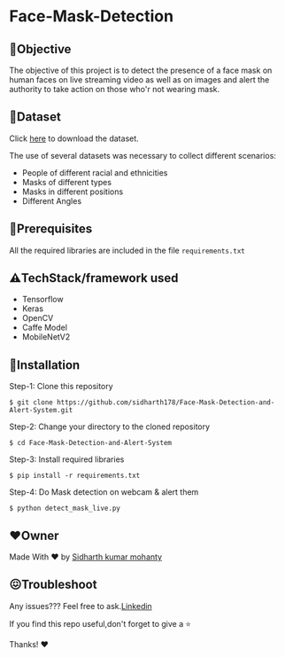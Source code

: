 # Face-Mask-Detection
 
 ## 📌**Objective**
The objective of this project is to detect the presence of a face mask on human faces on live streaming video as well as on images and alert the authority to take action on those who'r not wearing mask.

## 📁**Dataset**
Click [here](https://www.kaggle.com/prithwirajmitra/covid-face-mask-detection-dataset) to download the dataset.

The use of several datasets was necessary to collect different scenarios:
- People of different racial and ethnicities
- Masks of different types
- Masks in different positions
- Different Angles

## 🔑**Prerequisites**
All the required libraries are included in the file <code>requirements.txt</code>

## ⚠️**TechStack/framework used**
- Tensorflow
- Keras
- OpenCV
- Caffe Model
- MobileNetV2

## 🚀**Installation**
Step-1: Clone this repository
```
$ git clone https://github.com/sidharth178/Face-Mask-Detection-and-Alert-System.git
```
Step-2: Change your directory to the cloned repository
```
$ cd Face-Mask-Detection-and-Alert-System
```
Step-3: Install required libraries
```
$ pip install -r requirements.txt
```
Step-4: Do Mask detection on webcam & alert them
```
$ python detect_mask_live.py
```

## ❤️**Owner**
Made With ❤️ by [Sidharth kumar mohanty](www.linkedin.com/in/sidharth178)

## 😖Troubleshoot
Any issues??? Feel free to ask.[Linkedin](www.linkedin.com/in/sidharth178)

If you find this repo useful,don't forget to give a ⭐

Thanks! ❤️
